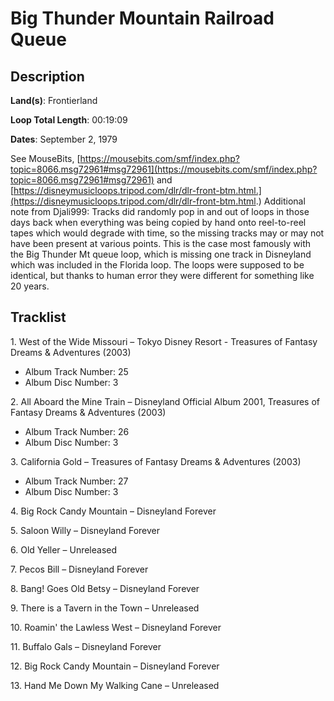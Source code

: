 # Big Thunder Mountain Railroad Queue

## Description

**Land(s)**: Frontierland

**Loop Total Length**: 00:19:09

**Dates**: September 2, 1979

See MouseBits, [https://mousebits.com/smf/index.php?topic=8066.msg72961#msg72961](https://mousebits.com/smf/index.php?topic=8066.msg72961#msg72961) and [https://disneymusicloops.tripod.com/dlr/dlr-front-btm.html.](https://disneymusicloops.tripod.com/dlr/dlr-front-btm.html.) Additional note from Djali999: Tracks did randomly pop in and out of loops in those days back when everything was being copied by hand onto reel-to-reel tapes which would degrade with time, so the missing tracks may or may not have been present at various points. This is the case most famously with the Big Thunder Mt queue loop, which is missing one track in Disneyland which was included in the Florida loop. The loops were supposed to be identical, but thanks to human error they were different for something like 20 years.

## Tracklist

1\. West of the Wide Missouri – Tokyo Disney Resort - Treasures of Fantasy Dreams & Adventures (2003)

- Album Track Number: 25
- Album Disc Number: 3

2\. All Aboard the Mine Train – Disneyland Official Album 2001, Treasures of Fantasy Dreams & Adventures (2003) 

- Album Track Number: 26
- Album Disc Number: 3

3\. California Gold – Treasures of Fantasy Dreams & Adventures (2003) 

- Album Track Number: 27
- Album Disc Number: 3

4\. Big Rock Candy Mountain – Disneyland Forever



5\. Saloon Willy – Disneyland Forever



6\. Old Yeller – Unreleased



7\. Pecos Bill – Disneyland Forever



8\. Bang! Goes Old Betsy – Disneyland Forever



9\. There is a Tavern in the Town – Unreleased



10\. Roamin' the Lawless West – Disneyland Forever



11\. Buffalo Gals – Disneyland Forever



12\. Big Rock Candy Mountain – Disneyland Forever



13\. Hand Me Down My Walking Cane – Unreleased


